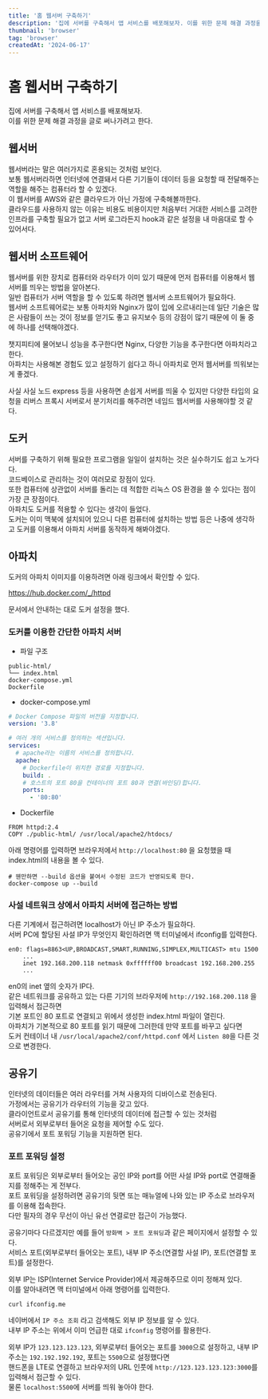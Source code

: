 ```yaml
---
title: '홈 웹서버 구축하기'
description: '집에 서버를 구축해서 앱 서비스를 배포해보자. 이를 위한 문제 해결 과정을 글로 써나가려고 한다.'
thumbnail: 'browser'
tag: 'browser'
createdAt: '2024-06-17'
---
```


# 홈 웹서버 구축하기

집에 서버를 구축해서 앱 서비스를 배포해보자.\
이를 위한 문제 해결 과정을 글로 써나가려고 한다.

## 웹서버

웹서버라는 말은 여러가지로 혼용되는 것처럼 보인다.\
보통 웹서버라하면 인터넷에 연결돼서 다른 기기들이 데이터 등을 요청할 때 전달해주는 역할을 해주는 컴퓨터라 할 수 있겠다.\
이 웹서버를 AWS와 같은 클라우드가 아닌 가정에 구축해볼까한다.\
클라우드를 사용하지 않는 이유는 비용도 비용이지만 처음부터 거대한 서비스를 고려한 인프라를 구축할 필요가 없고 서버 로그라든지 hook과 같은 설정을 내 마음대로 할 수 있어서다.

## 웹서버 소프트웨어

웹서버를 위한 장치로 컴퓨터와 라우터가 이미 있기 때문에 먼저 컴퓨터를 이용해서 웹서버를 띄우는 방법을 알아본다.\
일반 컴퓨터가 서버 역할을 할 수 있도록 하려면 웹서버 소프트웨어가 필요하다.\
웹서버 소프트웨어로는 보통 아파치와 Nginx가 많이 입에 오르내리는데 일단 기술은 많은 사람들이 쓰는 것이 정보를 얻기도 좋고 유지보수 등의 강점이 많기 때문에 이 둘 중에 하나를 선택해야겠다.

챗지피티에 물어보니 성능을 추구한다면 Nginx, 다양한 기능을 추구한다면 아파치라고 한다.\
아파치는 사용해본 경험도 있고 설정하기 쉽다고 하니 아파치로 먼저 웹서버를 띄워보는 게 좋겠다.

사실 사실 노드 express 등을 사용하면 손쉽게 서버를 띄울 수 있지만 다양한 타입의 요청을 리버스 프록시 서버로서 분기처리를 해주려면 네임드 웹서버를 사용해야할 것 같다.

## 도커

서버를 구축하기 위해 필요한 프로그램을 일일이 설치하는 것은 실수하기도 쉽고 노가다다.\
코드베이스로 관리하는 것이 여러모로 장점이 있다.\
또한 컴퓨터에 상관없이 서버를 돌리는 데 적합한 리눅스 OS 환경을 쓸 수 있다는 점이 가장 큰 장점이다.\
아파치도 도커를 적용할 수 있다는 생각이 들었다.\
도커는 이미 맥북에 설치되어 있으니 다른 컴퓨터에 설치하는 방법 등은 나중에 생각하고 도커를 이용해서 아파치 서버를 동작하게 해봐야겠다.

## 아파치

도커의 아파치 이미지를 이용하려면 아래 링크에서 확인할 수 있다.

https://hub.docker.com/_/httpd

문서에서 안내하는 대로 도커 설정을 했다.

### 도커를 이용한 간단한 아파치 서버

- 파일 구조

```
public-html/
└── index.html
docker-compose.yml
Dockerfile
```

- docker-compose.yml

```yaml
# Docker Compose 파일의 버전을 지정합니다.
version: '3.8'

# 여러 개의 서비스를 정의하는 섹션입니다.
services:
  # apache라는 이름의 서비스를 정의합니다.
  apache:
    # Dockerfile이 위치한 경로를 지정합니다.
    build: .
    # 호스트의 포트 80을 컨테이너의 포트 80과 연결(바인딩)합니다.
    ports:
      - '80:80'
```

- Dockerfile

```
FROM httpd:2.4
COPY ./public-html/ /usr/local/apache2/htdocs/
```

아래 명령어를 입력하면 브라우저에서 `http://localhost:80` 을 요청했을 때 index.html의 내용을 볼 수 있다.

```
# 웬만하면 --build 옵션을 붙여서 수정된 코드가 반영되도록 한다.
docker-compose up --build
```

### 사설 네트워크 상에서 아파치 서버에 접근하는 방법

다른 기계에서 접근하려면 localhost가 아닌 IP 주소가 필요하다.\
서버 PC에 할당된 사설 IP가 무엇인지 확인하려면 맥 터미널에서 ifconfig를 입력한다.

```
en0: flags=8863<UP,BROADCAST,SMART,RUNNING,SIMPLEX,MULTICAST> mtu 1500
	...
	inet 192.168.200.118 netmask 0xffffff00 broadcast 192.168.200.255
	...
```

en0의 inet 옆의 숫자가 IP다.\
같은 네트워크를 공유하고 있는 다른 기기의 브라우저에 `http://192.168.200.118` 을 입력해서 접근하면\
기본 포트인 80 포트로 연결되고 위에서 생성한 index.html 파일이 열린다.\
아파치가 기본적으로 80 포트를 읽기 때문에 그러한데 만약 포트를 바꾸고 싶다면\
도커 컨테이너 내 `/usr/local/apache2/conf/httpd.conf` 에서 `Listen 80`을 다른 것으로 변경한다.

## 공유기

인터넷의 데이터들은 여러 라우터를 거쳐 사용자의 디바이스로 전송된다.\
가정에서는 공유기가 라우터의 기능을 갖고 있다.\
클라이언트로서 공유기를 통해 인터넷의 데이터에 접근할 수 있는 것처럼\
서버로서 외부로부터 들어온 요청을 제어할 수도 있다.\
공유기에서 포트 포워딩 기능을 지원하면 된다.

### 포트 포워딩 설정

포트 포워딩은 외부로부터 들어오는 공인 IP와 port를 어떤 사설 IP와 port로 연결해줄지를 정해주는 게 전부다.\
포트 포워딩을 설정하려면 공유기의 뒷면 또는 매뉴얼에 나와 있는 IP 주소로 브라우저를 이용해 접속한다.\
다만 필자의 경우 무선이 아닌 유선 연결로만 접근이 가능했다.

공유기마다 다르겠지만 예를 들어 `방화벽 > 포트 포워딩`과 같은 페이지에서 설정할 수 있다.\
서비스 포트(외부로부터 들어오는 포트), 내부 IP 주소(연결할 사설 IP), 포트(연결할 포트)를 설정한다.

외부 IP는 ISP(Internet Service Provider)에서 제공해주므로 이미 정해져 있다.\
이를 알아내려면 맥 터미널에서 아래 명령어를 입력한다.

```
curl ifconfig.me
```

네이버에서 `IP 주소 조회` 라고 검색해도 외부 IP 정보를 알 수 있다.\
내부 IP 주소는 위에서 이미 언급한 대로 `ifconfig` 명령어를 활용한다.

외부 IP가 `123.123.123.123`, 외부로부터 들어오는 포트를 `3000`으로 설정하고, 내부 IP 주소는 `192.192.192.192`, 포트는 `5500`으로 설정했다면\
핸드폰을 LTE로 연결하고 브라우저의 URL 인풋에 `http://123.123.123.123:3000`를 입력해서 접근할 수 있다.\
물론 `localhost:5500`에 서버를 띄워 놓아야 한다.
